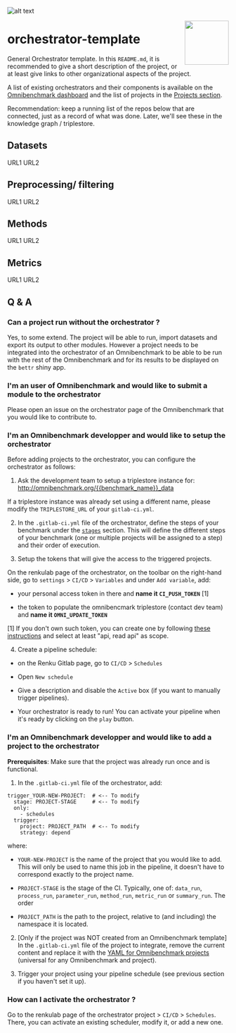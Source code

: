 ![alt text](https://github.com/omnibenchmark/contributed-project-templates/blob/main/img/omnibenchmark.png?raw=true)

<img align="right" width="100" height="100" src="https://github.com/omnibenchmark/contributed-project-templates/blob/main/img/dataset.png?raw=true">

# orchestrator-template 

General Orchestrator template. In this `README.md`, it is recommended to give a short description of the project, or at least give links to other organizational aspects of the project.

A list of existing orchestrators and their components is available on the [Omnibenchmark dashboard](https://omnibenchmark.pages.uzh.ch/omb-site/p/benchmarks/) and the list of projects in the [Projects section](https://omnibenchmark.pages.uzh.ch/omb-site/p/projects/).

Recommendation: keep a running list of the repos below that are connected, just as a record of what was done. Later, we'll see these in the knowledge graph / triplestore.

## Datasets

URL1
URL2

## Preprocessing/ filtering

URL1
URL2

## Methods

URL1
URL2

## Metrics


URL1
URL2


## Q & A 

### Can a project run without the orchestrator ? 

Yes, to some extend. The project will be able to run, import datasets and export its output to other 
modules. However a project needs to be integrated into the orchestrator of an Omnibenchmark to be able to 
be run with the rest of the Omnibenchmark and for its results to be displayed on the `bettr` shiny app. 

### I'm an **user of Omnibenchmark** and would like to submit a module to the orchestrator

Please open an issue on the orchestrator page of the Omnibenchmark that you would like to contribute to. 

### I'm an **Omnibenchmark developper** and would like to setup the orchestrator 

Before adding projects to the orchestrator, you can configure the orchestrator as follows: 

1) Ask the development team to setup a triplestore instance for: http://omnibenchmark.org/{{benchmark_name}}_data

If a triplestore instance was already set using a different name, please modify the `TRIPLESTORE_URL` of your `gitlab-ci.yml`.

2) In the `.gitlab-ci.yml` file of the orchestrator, define the steps of your benchmark under the [`stages`](https://github.com/omnibenchmark/contributed-project-templates/blob/dev/orchestrator/.gitlab-ci.yml#L35) section. This will define the different steps of your benchmark (one or multiple projects will be assigned to a step) and their order of execution. 

3) Setup the tokens that will give the access to the triggered projects.

On the renkulab page of the orchestrator, on the toolbar on the right-hand side, go to `settings` > `CI/CD` > `Variables` 
and under `Add variable`, add: 

- your personal access token in there and **name it `CI_PUSH_TOKEN`** [1]

- the token to populate the omnibencmark triplestore (contact dev team) and **name it `OMNI_UPDATE_TOKEN`**

[1] If you don't own such token, you can create one by following 
[these instructions](https://docs.gitlab.com/ee/user/profile/personal_access_tokens.html) and 
select at least "api, read api" as scope. 

4) Create a pipeline schedule: 

- on the Renku Gitlab page, go to `CI/CD` > `Schedules`

- Open `New schedule` 

- Give a description and disable the `Active` box (if you want to manually trigger pipelines). 

- Your orchestrator is ready to run! You can activate your pipeline when it's ready by clicking on the `play` button. 

### I'm an **Omnibenchmark developper** and would like to add a project to the orchestrator 

**Prerequisites**: Make sure that the project was already run once and is functional. 

1) In the `.gitlab-ci.yml` file of the orchestrator, add: 

```
trigger_YOUR-NEW-PROJECT:  # <-- To modify
  stage: PROJECT-STAGE     # <-- To modify
  only:
    - schedules
  trigger: 
    project: PROJECT_PATH  # <-- To modify
    strategy: depend
``` 

where: 

- `YOUR-NEW-PROJECT` is the name of the project that you would like to add. This will only be used to name this job in the pipeline, it doesn't have to correspond exactly to the project name. 

- `PROJECT-STAGE` is the stage of the CI. Typically, one of: `data_run`, `process_run`, 
`parameter_run`, `method_run`, `metric_run` or `summary_run`. The order

- `PROJECT_PATH` is the path to the project, relative to (and including) the namespace it is located. 

2) [Only if the project was NOT created from an Omnibenchmark template] 
In the `.gitlab-ci.yml` file of the project to integrate, remove the current content and replace it with the [YAML for Omnibenchmark projects ](https://github.com/omnibenchmark/contributed-project-templates/blob/main/omni-data-py/.gitlab-ci.yml) (universal for any Omnibenchmark and project).


3) Trigger your project using your pipeline schedule (see previous section if you haven't set it up). 

### How can I activate the orchestrator ? 

Go to the renkulab page of the orchestrator project > `CI/CD` > `Schedules`. There, you can activate 
an existing scheduler, modify it, or add a new one. 




